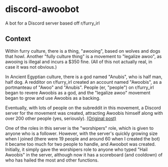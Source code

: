 # discord-awoobot
A bot for a Discord server based off r/furry_irl

## Context
Within furry culture, there is a thing, "awooing", based on wolves and dogs that howl. Another "fully culture thing" is a movement to "legalize awoo", as awooing is illegal and incurs a $350 fine. (All of this not actually real, in case it was not obvious.)

In Ancient Egyptian culture, there is a god named "Anubis", who is half man, half dog. A redditor on r/furry_irl created an account named "Awoobis", as a portmanteau of "Awoo" and "Anubis". People (er, "people") on r/furry_irl began to revere Awoobis as a god, and the "legalize awoo" movement began to grow and use Awoobis as a backing.

Eventually, with lots of people on the subreddit in this movement, a Discord server for the movement was created, attracting Awoobis himself along with over 200 other people (yes, seriously). [(Original post)](https://www.reddit.com/r/furry_irl/comments/954avs/furry_irl/)

One of the roles in this server is the "worshipers" role, which is given to anyone who is a follower. However, with the server's quickly growing size when I joined (there were 19 people and around 60 when I created the bot) it became too much for two people to handle, and Awoobot was created. Initially, it simply gave the worshipers role to anyone who typed "Hail Awoobis" in the server, although now it has a scoreboard (and cooldown) of who has hailed the most and other functions.
